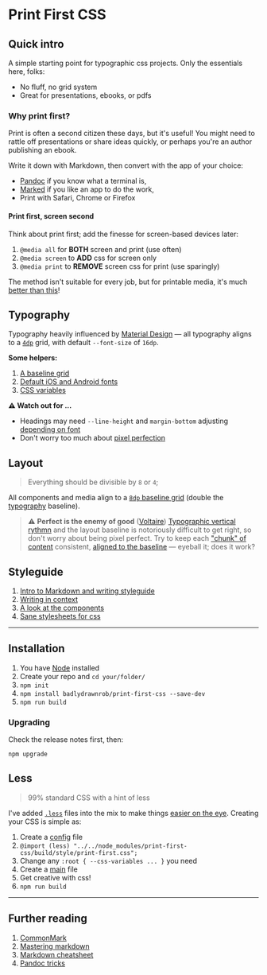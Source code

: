 # Print First CSS




## Quick intro

A simple starting point for typographic css projects. Only the essentials here, folks:

- No fluff, no grid system
- Great for presentations, ebooks, or pdfs


### Why print first?

Print is often a second citizen these days, but it's useful! You might need to rattle off presentations or share ideas quickly, or perhaps you're an author publishing an ebook.

Write it down with Markdown, then convert with the app of your choice:

- [Pandoc](https://pandoc.org) if you know what a terminal is,
- [Marked](http://marked2app.com) if you like an app to do the work,
- Print with Safari, Chrome or Firefox


#### Print first, screen second

Think about print first; add the finesse for screen-based devices later:

1. `@media all` for **BOTH** screen and print (use often)
2. `@media screen` to **ADD** css for screen only
3. `@media print` to **REMOVE** screen css for print (use sparingly)

The method isn't suitable for every job, but for printable media, it's much [better than this](https://flyingdogcreative.com/why-your-web-pages-print-badly-and-how-to-fix-them/)!




## Typography

Typography heavily influenced by [Material Design](https://material.io/design/typography/the-type-system.html) — all typography aligns to a [`4dp`](https://stackoverflow.com/a/2025541) grid, with default `--font-size` of `16dp`.

**Some helpers:**

1. [A baseline grid](./source/style/modules/mixins/grid-baseline.less)
2. [Default iOS and Android fonts](./source/style/modules/variables/typography.less)
3. [CSS variables](./source/style/modules/variables/_root.less)

**<span id="alert-headings">⚠️</span> Watch out for ...**

- Headings may need `--line-height` and `margin-bottom` adjusting [depending on font](https://graphicdesign.stackexchange.com/q/4035)
- Don't worry too much about [pixel perfection](#alert-perfect)




## Layout

> Everything should be divisible by `8` or `4`;

All components and media align to a [`8dp` baseline grid](./source/modules/mixins/grid-baseline.less) (double the [typography](./#typography) baseline).

> <span id="alert-perfect">⚠️</span> **Perfect is the enemy of good** ([Voltaire](https://en.wikipedia.org/wiki/Perfect_is_the_enemy_of_good))
> [Typographic vertical rythmn](http://webtypography.net/2.2.2) and the layout baseline is notoriously difficult to get right, so don't worry about being pixel perfect. Try to keep each ["chunk" of content](https://internetingishard.com/html-and-css/css-box-model/) consistent, [aligned to the baseline](https://css-tricks.com/almanac/properties/a/align-items/) — eyeball it; does it work?





## Styleguide

1. [Intro to Markdown and writing styleguide](./build/markdown/styleguide.md)
2. [Writing in context](./build/markdown/speciman.md)
3. [A look at the components](./build/markdown/partials.md)
4. [Sane stylesheets for css](https://github.com/badlydrawnrob/ecss)




----




## Installation

1. You have [Node](https://nodejs.org/en/) installed
2. Create your repo and `cd your/folder/`
3. `npm init` 
4. `npm install badlydrawnrob/print-first-css --save-dev`
5. `npm run build`

### Upgrading

Check the release notes first, then:

`npm upgrade`




## Less

> 99% standard CSS with a hint of less

I've added [`.less`](http://lesscss.org) files into the mix to make things [easier on the eye](https://en.wikipedia.org/wiki/Separation_of_concerns). Creating your CSS is simple as:

1. Create a [config](./source/style/config.less) file
2. `@import (less) "../../node_modules/print-first-css/build/style/print-first.css";`
3. Change any `:root { --css-variables ... }` you need
4. Create a [main](./source/style/main.less) file
5. Get creative with css!
6. `npm run build`




----




## Further reading

1. [CommonMark](http://commonmark.org/help/)
2. [Mastering markdown](https://guides.github.com/features/mastering-markdown/#examples)
3. [Markdown cheatsheet](https://github.com/adam-p/markdown-here/wiki/Markdown-Cheatsheet)
4. [Pandoc tricks](https://github.com/jgm/pandoc/wiki/Pandoc-Tricks)

